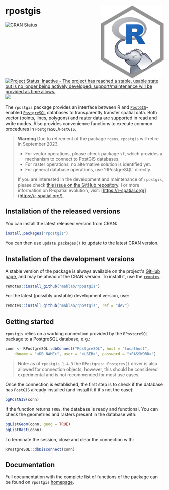 # rpostgis <img src="man/figures/rpostgis-1024-white.png" align="right" width="200px"/>

<!-- badges: start -->
[![CRAN Status](http://www.r-pkg.org/badges/version/rpostgis)](https://CRAN.R-project.org/package=rpostgis)
[![Project Status: Inactive - The project has reached a stable, usable state but is no longer being actively developed; support/maintenance will be provided as time allows.](https://www.repostatus.org/badges/latest/inactive.svg)](https://www.repostatus.org/#inactive)
![](https://cranlogs.r-pkg.org/badges/rpostgis)
<!-- badges: end -->

The `rpostgis` package provides an interface between R and
[`PostGIS`](https://postgis.net/)-enabled
[`PostgreSQL`](https://www.postgresql.org/) databases to transparently
transfer spatial data. Both vector (points, lines, polygons) and
raster data are supported in read and write modes. Also provides
convenience functions to execute common procedures in
`PostgreSQL`/`PostGIS`.

> **Warning** 
> Due to retirement of the package `rgeos`, `rpostgis` will retire in September 2023.
>  * For vector operations, please check package `sf`, which provides a mechanism
>    to connect to PostGIS databases.
>  * For raster operations, no alternative solution is identified yet.
>  * For general database operations, use 'RPostgreSQL' directly.
> 
> If you are interested in the development and maintenance of `rpostgis`, please
> check [this issue on the GitHub
> repository](https://github.com/mablab/rpostgis/issues/28).
> For more information on R-spatial evolution, visit: [https://r-spatial.org/](https://r-spatial.org/).

## Installation of the released versions

You can install the latest released version from CRAN:

```r
install.packages("rpostgis")
```

You can then use `update.packages()` to update to the latest CRAN
version.


## Installation of the development versions

A stable version of the package is always available on the project's
[GitHub page](https://github.com/mablab/rpostgis), and may be ahead of
the CRAN version. To install it, use the
[`remotes`](https://CRAN.R-project.org/package=remotes):

```r
remotes::install_github("mablab/rpostgis")
```
    
For the latest (possibly unstable) development version, use:

```r
remotes::install_github("mablab/rpostgis", ref = "dev")
```


## Getting started

`rpostgis` relies on a working connection provided by the
`RPostgreSQL` package to a PostgreSQL database, e.g.:

```r
conn <- RPostgreSQL::dbConnect("PostgreSQL", host = "localhost",
    dbname = "<DB_NAME>", user = "<USER>", password = "<PASSWORD>")
```
        
> Note: as of `rpostgis 1.4.3` the `RPostgres::Postgres()` driver is also
> allowed for connection objects; however, this should be considered
> experimental and is not recommended for most use cases.

Once the connection is established, the first step is to check if the
database has `PostGIS` already installed (and install it if it's not
the case):

```r
pgPostGIS(conn)
```

If the function returns `TRUE`, the database is ready and functional.
You can check the geometries and rasters present in the database with:

```r
pgListGeom(conn, geog = TRUE)
pgListRast(conn)
```

To terminate the session, close and clear the connection with:

```r
RPostgreSQL::dbDisconnect(conn)
```


## Documentation

Full documentation with the complete list of functions of the package
can be found on `rpostgis` [homepage](https://mablab.org/rpostgis/).
